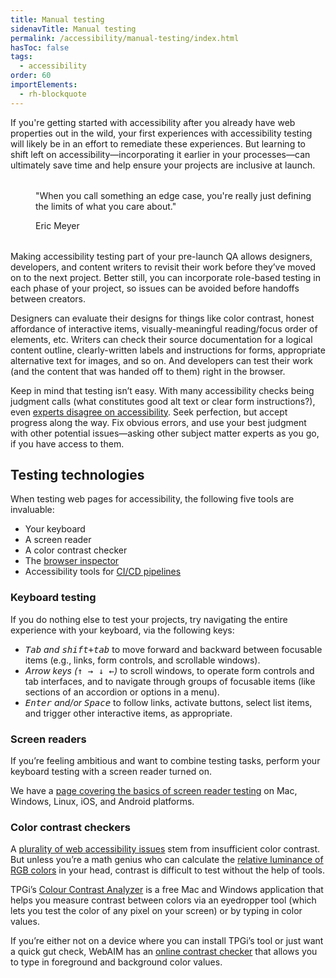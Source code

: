 ```yaml
---
title: Manual testing
sidenavTitle: Manual testing
permalink: /accessibility/manual-testing/index.html
hasToc: false
tags:
  - accessibility
order: 60
importElements:
  - rh-blockquote
---
```


<style>
  rh-blockquote {
    display: block;
    margin-block: 2rem;
    margin-inline-start: 2.5rem;
  }
</style>

If you're getting started with accessibility after you already have web properties out in the wild, your first experiences with accessibility testing will likely be in an effort to remediate these experiences. But learning to shift left on accessibility—incorporating it earlier in your processes—can ultimately save time and help ensure your projects are inclusive at launch.

<rh-blockquote>
  <p>"When you call something an edge case, you're really just defining the limits of what you care about."</p>
  <span slot="author">Eric Meyer</span>
</rh-blockquote>

Making accessibility testing part of your pre-launch QA allows designers, developers, and content writers to revisit their work before they’ve moved on to the next project. Better still, you can incorporate role-based testing in each phase of your project, so issues can be avoided before handoffs between creators.

Designers can evaluate their designs for things like color contrast, honest affordance of interactive items, visually-meaningful reading/focus order of elements, etc. Writers can check their source documentation for a logical content outline, clearly-written labels and instructions for forms, appropriate alternative text for images, and so on. And developers can test their work (and the content that was handed off to them) right in the browser.

Keep in mind that testing isn’t easy. With many accessibility checks being judgment calls (what constitutes good alt text or clear form instructions?), even [experts disagree on accessibility](https://www.w3.org/TR/accessibility-conformance-challenges/#themes-from-research). Seek perfection, but accept progress along the way. Fix obvious errors, and use your best judgment with other potential issues—asking other subject matter experts as you go, if you have access to them.

## Testing technologies

When testing web pages for accessibility, the following five tools are invaluable:

- Your keyboard
- A screen reader
- A color contrast checker
- The [browser inspector](/accessibility/accessibility-tools/#browser-inspectors)
- Accessibility tools for [CI/CD pipelines](/accessibility/ci-cd/)

### Keyboard testing

If you do nothing else to test your projects, try navigating the entire experience with your keyboard, via the following keys:

- _<kbd>Tab</kbd> and <kbd>shift+tab</kbd>_ to move forward and backward between focusable items (e.g., links, form controls, and scrollable windows).
- _Arrow keys (<kbd>↑ → ↓ ←</kbd>)_ to scroll windows, to operate form controls and tab interfaces, and to navigate through groups of focusable items (like sections of an accordion or options in a menu).
- _<kbd>Enter</kbd> and/or <kbd>Space</kbd>_ to follow links, activate buttons, select list items, and trigger other interactive items, as appropriate.

### Screen readers

If you’re feeling ambitious and want to combine testing tasks, perform your keyboard testing with a screen reader turned on.

We have a [page covering the basics of screen reader testing](/accessibility/screen-readers/) on Mac, Windows, Linux, iOS, and Android platforms.

### Color contrast checkers

A [plurality of web accessibility issues](https://webaim.org/projects/million/#contrast) stem from insufficient color contrast. But unless you’re a math genius who can calculate the [relative luminance of RGB colors](https://www.w3.org/TR/WCAG21/#dfn-relative-luminance) in your head, contrast is difficult to test without the help of tools.

TPGi’s [Colour Contrast Analyzer](https://www.tpgi.com/color-contrast-checker/) is a free Mac and Windows application that helps you measure contrast between colors via an eyedropper tool (which lets you test the color of any pixel on your screen) or by typing in color values.

If you’re either not on a device where you can install TPGi’s tool or just want a quick gut check, WebAIM has an [online contrast checker](https://webaim.org/resources/contrastchecker/) that allows you to type in foreground and background color values.
